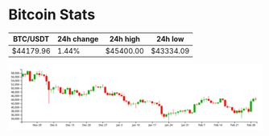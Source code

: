 # Bitcoin Stats

BTC/USDT|24h change|24h high|24h low|
|---|---|---|---|
|$44179.96|1.44%|$45400.00|$43334.09|

<img src="./chart.svg">
